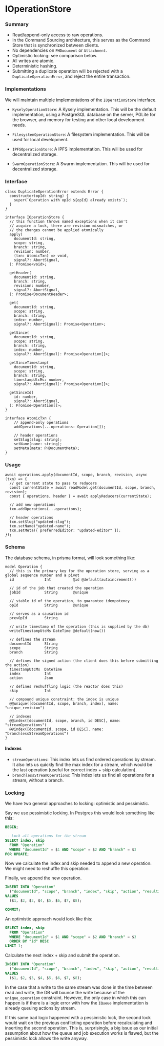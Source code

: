 # IOperationStore

### Summary

- Read/append-only access to raw operations.
- In the Command Sourcing architecture, this serves as the Command Store that is synchronized between clients.
- No dependencies on `PHDocument` or `Attachment`.
- Optimistic locking: see comparison below.
- All writes are atomic.
- Deterministic hashing.
- Submitting a duplicate operation will be rejected with a `DuplicateOperationError`, and reject the entire transaction.

### Implementations

We will maintain multiple implementations of the `IOperationStore` interface.

- `KyselyOperationStore`: A Kysely implementation. This will be the default implementation, using a PostgreSQL database on the server, PGLite for the browser, and memory for testing and other local development needs.

- `FilesystemOperationStore`: A filesystem implementation. This will be used for local development.

- `IPFSOperationStore`: A IPFS implementation. This will be used for decentralized storage.

- `SwarmOperationStore`: A Swarm implementation. This will be used for decentralized storage.

### Interface

```tsx
class DuplicateOperationError extends Error {
  constructor(opId: string) {
    super(`Operation with opId ${opId} already exists`);
  }
}

interface IOperationStore {
  // this function throws named exceptions when it can't
  // acquire a lock, there are revision mismatches, or
  // the changes cannot be applied atomically
  apply(
    documentId: string,
    scope: string,
    branch: string,
    revision: number,
    (txn: AtomicTxn) => void,
    signal?: AbortSignal,
  ): Promise<void>;

  getHeader(
    documentId: string,
    branch: string,
    revision: number,
    signal?: AbortSignal,
  ): Promise<DocumentHeader>;

  get(
    documentId: string,
    scope: string,
    branch: string,
    index: number,
    signal?: AbortSignal): Promise<Operation>;

  getSince(
    documentId: string,
    scope: string,
    branch: string,
    index: number,
    signal?: AbortSignal): Promise<Operation[]>;

  getSinceTimestamp(
    documentId: string,
    scope: string,
    branch: string,
    timestampUtcMs: number,
    signal?: AbortSignal): Promise<Operation[]>;

  getSinceId(
    id: number,
    signal?: AbortSignal,
  ): Promise<Operation[]>;
}

interface AtomicTxn {
	// append-only operations
	addOperations(...operations: Operation[]);

	// header operations
	setSlug(slug: string);
	setName(name: string);
	setMeta(meta: PHDocumentMeta);
}
```

### Usage

```tsx
await operations.apply(documentId, scope, branch, revision, async (txn) => {
  // get current state to pass to reducers
  const currentState = await readModel.get(documentId, scope, branch, revision);
  const { operations, header } = await applyReducers(currentState);

  // add new operations
  txn.addOperations(...operations);

  // header operations
  txn.setSlug("updated-slug");
  txn.setName("updated-name");
  txn.setMeta({ preferredEditor: "updated-editor" });
});
```

### Schema

The database schema, in prisma format, will look something like:

```prisma
model Operation {
  // this is the primary key for the operation store, serving as a global sequence number and a pivot
  id              Int          @id @default(autoincrement())

  // id of the job that created the operation
  jobId           String       @unique

  // stable id of the operation, to guarantee idempotency
  opId            String       @unique

  // serves as a causation id
  prevOpId        String

  // write timestamp of the operation (this is supplied by the db)
  writeTimestampUtcMs DateTime @default(now())

  // defines the stream
  documentId      String
  scope           String
  branch          String

  // defines the signed action (the client does this before submitting the action)
  timestampUtcMs  DateTime
  index           Int
  action          Json

  // defines reshuffling logic (the reactor does this)
  skip            Int

  // compound unique constraint: the index is unique
  @@unique([documentId, scope, branch, index], name: "unique_revision")

  // indexes
  @@index([documentId, scope, branch, id DESC], name: "streamOperations")
  @@index([documentId, scope, id DESC], name: "branchlessStreamOperations")
}
```

#### Indexes

- `streamOperations`: This index lets us find ordered operations by stream. It also lets us quickly find the max index for a stream, which would be the last operation (useful for correct index + skip calculation).
- `branchlessStreamOperations`: This index lets us find all operations for a stream, without a branch.

### Locking

We have two general approaches to locking: optimistic and pessimistic.

Say we use pessimistic locking. In Postgres this would look something like this:

```sql
BEGIN;

-- Lock all operations for the stream
SELECT index, skip
  FROM "Operation"
  WHERE "documentId" = $1 AND "scope" = $2 AND "branch" = $3
FOR UPDATE;
```

Now we calculate the index and skip needed to append a new operation. We might need to reshuffle this operation.

Finally, we append the new operation.

```sql
INSERT INTO "Operation"
  ("documentId", "scope", "branch", "index", "skip", "action", "resultingState", "hash")
VALUES
  ($1, $2, $3, $4, $5, $6, $7, $8);

COMMIT;
```

An optimistic approach would look like this:

```sql
SELECT index, skip
  FROM "Operation"
  WHERE "documentId" = $1 AND "scope" = $2 AND "branch" = $3
  ORDER BY "id" DESC
LIMIT 1;
```

Calculate the next index + skip and submit the operation.

```sql
INSERT INTO "Operation"
  ("documentId", "scope", "branch", "index", "skip", "action", "resultingState", "hash")
VALUES
  ($1, $2, $3, $4, $5, $6, $7, $8);
```

In the case that a write to the same stream was done in the time between read and write, the DB will bounce the write because of the `unique_operation` constraint. However, the only case in which this can happen is if there is a logic error with how the `IQueue` implementation is already queuing actions by stream.

If this same bad logic happened with a pessimistic lock, the second lock would wait on the previous conflicting operation before recalculating and inserting the second operation. This is, surprisingly, a big issue as our initial assumption about how the queue and job execution works is flawed, but the pessimistic lock allows the write anyway.
